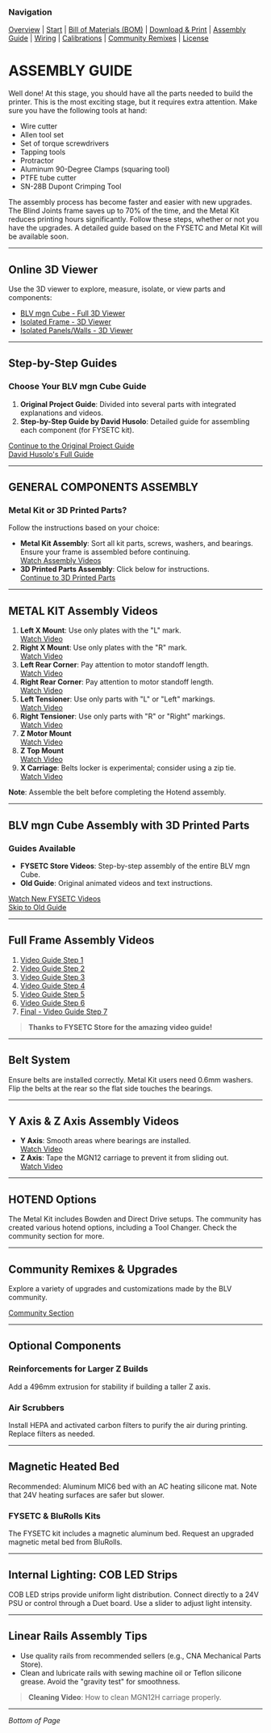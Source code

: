 ### Navigation
[Overview](Resources/Overview.md) | [Start](Resources/Start.md) | [Bill of Materials (BOM)](Resources/BOM.md) | [Download & Print](Resources/Download_&_Print.md) | [Assembly Guide](Resources/Assembly_Guide.md) | [Wiring](Resources/Wiring.md) | [Calibrations](Resources/Calibrations.md) | [Community Remixes](Resources/Remixes.md) | [License](#license)


# ASSEMBLY GUIDE

Well done! At this stage, you should have all the parts needed to build the printer. This is the most exciting stage, but it requires extra attention. Make sure you have the following tools at hand:

- Wire cutter
- Allen tool set
- Set of torque screwdrivers
- Tapping tools
- Protractor
- Aluminum 90-Degree Clamps (squaring tool)
- PTFE tube cutter
- SN-28B Dupont Crimping Tool

The assembly process has become faster and easier with new upgrades. The Blind Joints frame saves up to 70% of the time, and the Metal Kit reduces printing hours significantly. Follow these steps, whether or not you have the upgrades. A detailed guide based on the FYSETC and Metal Kit will be available soon.

---

## Online 3D Viewer

Use the 3D viewer to explore, measure, isolate, or view parts and components:

- [BLV mgn Cube - Full 3D Viewer](#)
- [Isolated Frame - 3D Viewer](#)
- [Isolated Panels/Walls - 3D Viewer](#)

---

## Step-by-Step Guides

### Choose Your BLV mgn Cube Guide

1. **Original Project Guide**: Divided into several parts with integrated explanations and videos.
2. **Step-by-Step Guide by David Husolo**: Detailed guide for assembling each component (for FYSETC kit).

[Continue to the Original Project Guide](#)  
[David Husolo's Full Guide](#)

---

## GENERAL COMPONENTS ASSEMBLY

### Metal Kit or 3D Printed Parts?

Follow the instructions based on your choice:

- **Metal Kit Assembly**: Sort all kit parts, screws, washers, and bearings. Ensure your frame is assembled before continuing.  
  [Watch Assembly Videos](#)
- **3D Printed Parts Assembly**: Click below for instructions.  
  [Continue to 3D Printed Parts](#)

---

## METAL KIT Assembly Videos

1. **Left X Mount**: Use only plates with the "L" mark.  
   [Watch Video](#)
2. **Right X Mount**: Use only plates with the "R" mark.  
   [Watch Video](#)
3. **Left Rear Corner**: Pay attention to motor standoff length.  
   [Watch Video](#)
4. **Right Rear Corner**: Pay attention to motor standoff length.  
   [Watch Video](#)
5. **Left Tensioner**: Use only parts with "L" or "Left" markings.  
   [Watch Video](#)
6. **Right Tensioner**: Use only parts with "R" or "Right" markings.  
   [Watch Video](#)
7. **Z Motor Mount**  
   [Watch Video](#)
8. **Z Top Mount**  
   [Watch Video](#)
9. **X Carriage**: Belts locker is experimental; consider using a zip tie.  
   [Watch Video](#)

**Note**: Assemble the belt before completing the Hotend assembly.

---

## BLV mgn Cube Assembly with 3D Printed Parts

### Guides Available

- **FYSETC Store Videos**: Step-by-step assembly of the entire BLV mgn Cube.
- **Old Guide**: Original animated videos and text instructions.

[Watch New FYSETC Videos](#)  
[Skip to Old Guide](#)

---

## Full Frame Assembly Videos

1. [Video Guide Step 1](#)
2. [Video Guide Step 2](#)
3. [Video Guide Step 3](#)
4. [Video Guide Step 4](#)
5. [Video Guide Step 5](#)
6. [Video Guide Step 6](#)
7. [Final - Video Guide Step 7](#)

> **Thanks to FYSETC Store for the amazing video guide!**

---

## Belt System

Ensure belts are installed correctly. Metal Kit users need 0.6mm washers. Flip the belts at the rear so the flat side touches the bearings.

---

## Y Axis & Z Axis Assembly Videos

- **Y Axis**: Smooth areas where bearings are installed.  
  [Watch Video](#)
- **Z Axis**: Tape the MGN12 carriage to prevent it from sliding out.  
  [Watch Video](#)

---

## HOTEND Options

The Metal Kit includes Bowden and Direct Drive setups. The community has created various hotend options, including a Tool Changer. Check the community section for more.

---

## Community Remixes & Upgrades

Explore a variety of upgrades and customizations made by the BLV community.

[Community Section](#)

---

## Optional Components

### Reinforcements for Larger Z Builds

Add a 496mm extrusion for stability if building a taller Z axis.

### Air Scrubbers

Install HEPA and activated carbon filters to purify the air during printing. Replace filters as needed.

---

## Magnetic Heated Bed

Recommended: Aluminum MIC6 bed with an AC heating silicone mat. Note that 24V heating surfaces are safer but slower.

### FYSETC & BluRolls Kits

The FYSETC kit includes a magnetic aluminum bed. Request an upgraded magnetic metal bed from BluRolls.

---

## Internal Lighting: COB LED Strips

COB LED strips provide uniform light distribution. Connect directly to a 24V PSU or control through a Duet board. Use a slider to adjust light intensity.

---

## Linear Rails Assembly Tips

- Use quality rails from recommended sellers (e.g., CNA Mechanical Parts Store).
- Clean and lubricate rails with sewing machine oil or Teflon silicone grease. Avoid the "gravity test" for smoothness.

> **Cleaning Video**: How to clean MGN12H carriage properly.

---

*Bottom of Page*

